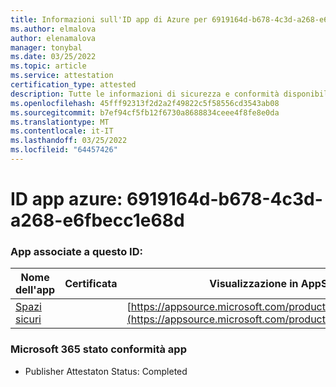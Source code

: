 ```yaml
---
title: Informazioni sull'ID app di Azure per 6919164d-b678-4c3d-a268-e6fbecc1e68d
ms.author: elmalova
author: elenamalova
manager: tonybal
ms.date: 03/25/2022
ms.topic: article
ms.service: attestation
certification_type: attested
description: Tutte le informazioni di sicurezza e conformità disponibili per 6919164d-b678-4c3d-a268-e6fbecc1e68d.
ms.openlocfilehash: 45fff92313f2d2a2f49822c5f58556cd3543ab08
ms.sourcegitcommit: b7ef94cf5fb12f6730a8688834ceee4f8fe8e0da
ms.translationtype: MT
ms.contentlocale: it-IT
ms.lasthandoff: 03/25/2022
ms.locfileid: "64457426"
---
```

# <a name="azure-app-id-6919164d-b678-4c3d-a268-e6fbecc1e68d"></a>ID app azure: 6919164d-b678-4c3d-a268-e6fbecc1e68d


### <a name="apps-associated-with-this-id"></a>App associate a questo ID:
| **Nome dell'app** | **Certificata** | **Visualizzazione in AppSource** |
|--------------|---------------|-----------------------|
| [Spazi sicuri](../forward/WA200002691.md) |  | [https://appsource.microsoft.com/product/office/WA200002691](https://appsource.microsoft.com/product/office/WA200002691) |

### <a name="microsoft-365-app-compliance-status"></a>Microsoft 365 stato conformità app
- Publisher Attestaton Status: Completed
